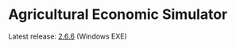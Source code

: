 # Agricultural Economic Simulator

Latest release: [2.6.6](https://github.com/GunnarBreustedt/agriagentsim_public/raw/refs/heads/main/sim-2.6.6-runner.exe) (Windows EXE)


